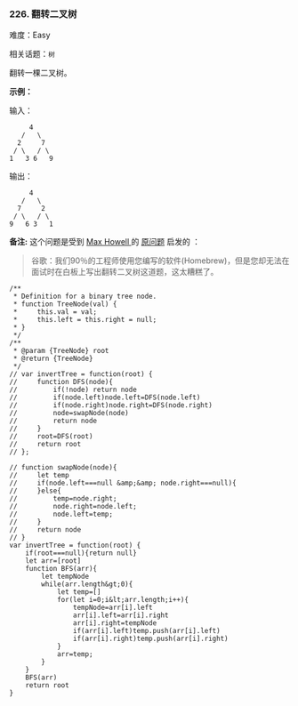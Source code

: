 ### 226. 翻转二叉树

难度：Easy

相关话题：`树`

翻转一棵二叉树。



 **示例：** 



输入：





```
     4
   /   \
  2     7
 / \   / \
1   3 6   9
```

输出：





```
     4
   /   \
  7     2
 / \   / \
9   6 3   1
```

 **备注:** 
这个问题是受到 [Max Howell ](https://twitter.com/mxcl)
的 [原问题](https://twitter.com/mxcl/status/608682016205344768)
 启发的 ：




> 谷歌：我们90％的工程师使用您编写的软件(Homebrew)，但是您却无法在面试时在白板上写出翻转二叉树这道题，这太糟糕了。



```
/**
 * Definition for a binary tree node.
 * function TreeNode(val) {
 *     this.val = val;
 *     this.left = this.right = null;
 * }
 */
/**
 * @param {TreeNode} root
 * @return {TreeNode}
 */
// var invertTree = function(root) {
//     function DFS(node){
//         if(!node) return node
//         if(node.left)node.left=DFS(node.left)
//         if(node.right)node.right=DFS(node.right)
//         node=swapNode(node)
//         return node
//     }
//     root=DFS(root)
//     return root
// };

// function swapNode(node){
//     let temp
//     if(node.left===null &amp;&amp; node.right===null){
//     }else{
//         temp=node.right;
//         node.right=node.left;
//         node.left=temp;
//     }
//     return node
// }
var invertTree = function(root) {
    if(root===null){return null}
    let arr=[root]
    function BFS(arr){
        let tempNode
        while(arr.length&gt;0){
            let temp=[]
            for(let i=0;i&lt;arr.length;i++){
                tempNode=arr[i].left
                arr[i].left=arr[i].right
                arr[i].right=tempNode
                if(arr[i].left)temp.push(arr[i].left)
                if(arr[i].right)temp.push(arr[i].right)
            }
            arr=temp;
        }
    }
    BFS(arr)
    return root
}



```
